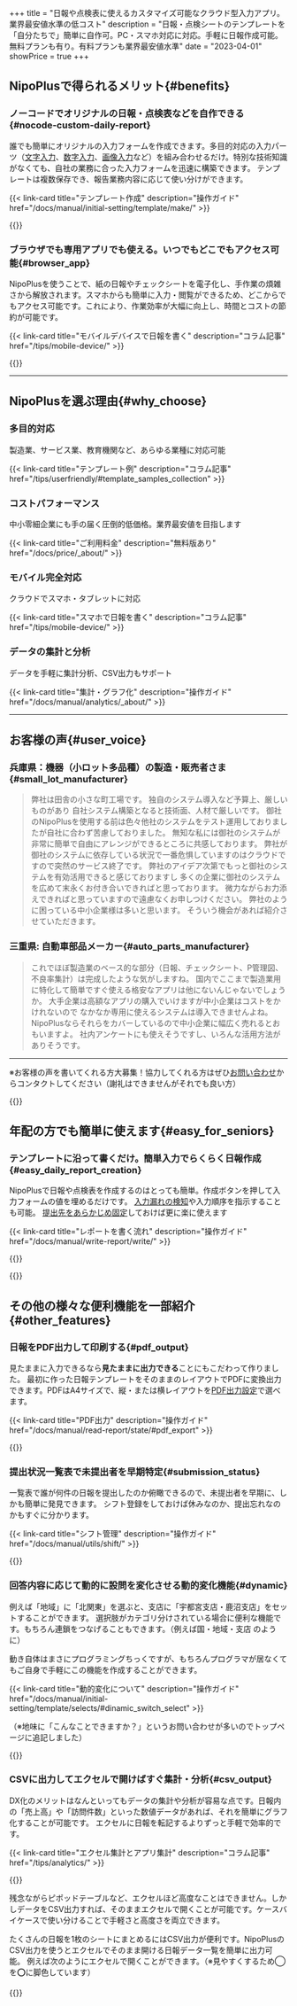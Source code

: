 +++
title = "日報や点検表に使えるカスタマイズ可能なクラウド型入力アプリ。業界最安値水準の低コスト"
description = "日報・点検シートのテンプレートを「自分たちで」簡単に自作可。PC・スマホ対応に対応。手軽に日報作成可能。無料プランも有り。有料プランも業界最安値水準"
date = "2023-04-01"
showPrice = true
+++

## NipoPlusで得られるメリット{#benefits}

<div class="row my-5">
<div class="col-lg-7 rootMainText">
<!-- 本文エリア -->

### ノーコードでオリジナルの日報・点検表などを自作できる{#nocode-custom-daily-report}

誰でも簡単にオリジナルの入力フォームを作成できます。多目的対応の入力パーツ（[文字入力](/docs/manual/initial-setting/template/text/)、[数字入力](/docs/manual/initial-setting/template/digital/#commonNumber)、[画像入力](/docs/manual/initial-setting/template/binarys/#picture)など）を組み合わせるだけ。特別な技術知識がなくても、自社の業務に合った入力フォームを迅速に構築できます。
テンプレートは複数保存でき、報告業務内容に応じて使い分けができます。

{{< link-card title="テンプレート作成" description="操作ガイド" href="/docs/manual/initial-setting/template/make/" >}}

</div>
<div class="col-lg-9">
<!-- 画像エリア -->
{{<icatch filename="make-template" msg="入力フォームを並べるだけでテンプレートが作れるよ"  alice="pc">}}

</div>
</div>

<div class="row my-5">
<div class="col-lg-7 rootMainText">
<!-- 本文エリア -->

### ブラウザでも専用アプリでも使える。いつでもどこでもアクセス可能{#browser_app}

NipoPlusを使うことで、紙の日報やチェックシートを電子化し、手作業の煩雑さから解放されます。スマホからも簡単に入力・閲覧ができるため、どこからでもアクセス可能です。これにより、作業効率が大幅に向上し、時間とコストの節約が可能です。

{{< link-card title="モバイルデバイスで日報を書く" description="コラム記事" href="/tips/mobile-device/" >}}

</div>
<div class="col-lg-9">

{{<icatch filename="read-report" msg="スマホもタブレットもPCも全部OK"  alice="tablet">}}

</div>
</div>

---

## NipoPlusを選ぶ理由{#why_choose}

<div class="row my-5">
<div class="col-lg-4 rootMainText d-flex flex-column">
<h3>多目的対応</h3>
<p>製造業、サービス業、教育機関など、あらゆる業種に対応可能</p>
<div class="mt-auto">

{{< link-card title="テンプレート例"  description="コラム記事" href="/tips/userfriendly/#template_samples_collection" >}}

</div>
</div>
<div class="col-lg-4 rootMainText d-flex flex-column">
<h3>コストパフォーマンス</h3>
<p>中小零細企業にも手の届く圧倒的低価格。業界最安値を目指します</p>
<div class="mt-auto">

{{< link-card title="ご利用料金"  description="無料版あり" href="/docs/price/_about/" >}}

</div>
</div>
<div class="col-lg-4 rootMainText d-flex flex-column">
<h3>モバイル完全対応</h3>
<p>クラウドでスマホ・タブレットに対応</p>
<div class="mt-auto">

{{< link-card title="スマホで日報を書く"  description="コラム記事" href="/tips/mobile-device/" >}}

</div>
</div>
<div class="col-lg-4 rootMainText d-flex flex-column">
<h3>データの集計と分析</h3>
<p>データを手軽に集計分析、CSV出力もサポート</p>
<div class="mt-auto">

{{< link-card title="集計・グラフ化"  description="操作ガイド" href="/docs/manual/analytics/_about/" >}}

</div>
</div>
</div>

---

## お客様の声{#user_voice}

### 兵庫県：機器（小ロット多品種）の製造・販売者さま{#small_lot_manufacturer}

> 弊社は田舎の小さな町工場です。 独自のシステム導入など予算上、厳しいものがあり 自社システム構築となると技術面、人材で厳しいです。 御社のNipoPlusを使用する前は色々他社のシステムをテスト運用しておりましたが自社に合わず苦慮しておりました。 無知な私には御社のシステムが非常に簡単で自由にアレンジができるところに共感しております。
> 弊社が御社のシステムに依存している状況で一番危惧していますのはクラウドですので突然のサービス終了です。 弊社のアイデア次第でもっと御社のシステムを有効活用できると感じておりますし 多くの企業に御社のシステムを広めて末永くお付き合いできればと思っております。 微力ながらお力添えできればと思っていますので遠慮なくお申しつけください。
> 弊社のように困っている中小企業様は多いと思います。 そういう機会があれば紹介させていただきます。

### 三重県: 自動車部品メーカー{#auto_parts_manufacturer}

> これでほぼ製造業のベース的な部分（日報、チェックシート、P管理図、不良率集計）は完成したような気がしますね。 国内でここまで製造業用に特化して簡単ですぐ使える格安なアプリは他にないんじゃないでしょうか。 大手企業は高額なアプリの購入でいけますが中小企業はコストをかけれないので なかなか専用に使えるシステムは導入できませんよね。 NipoPlusならそれらをカバーしているので中小企業に幅広く売れるとおもいますよ。 社内アンケートにも使えそうですし、いろんな活用方法がありそうです。

---

※お客様の声を書いてくれる方大募集！協力してくれる方はぜひ[お問い合わせ](/others/inquery/)からコンタクトしてください（謝礼はできませんがそれでも良い方）

{{<nextArrow>}}

## 年配の方でも簡単に使えます{#easy_for_seniors}

<div class="row my-5">
<div class="col-lg-7 rootMainText">
<!-- 本文エリア -->

### テンプレートに沿って書くだけ。簡単入力でらくらく日報作成{#easy_daily_report_creation}

NipoPlusで日報や点検表を作成するのはとっても簡単。作成ボタンを押して入力フォームの値を埋めるだけです。
[入力漏れの検知](/tips/required/)や入力順序を指示することも可能。
[提出先をあらかじめ固定](/docs/manual/initial-setting/staff-local/dist/)しておけば更に楽に使えます

{{< link-card title="レポートを書く流れ"  description="操作ガイド" href="/docs/manual/write-report/write/" >}}

</div>
<div class="col-lg-9">
<!-- 画像エリア -->
{{<icatch filename="write-report" msg="テンプレートに沿って入力をしていきます"  alice="ok">}}

</div>
</div>

{{<nextArrow>}}

## その他の様々な便利機能を一部紹介{#other_features}

<div class="row my-5">
<div class="col-lg-7 rootMainText">
<!-- 本文エリア -->

### 日報をPDF出力して印刷する{#pdf_output}

見たままに入力できるなら**見たままに出力できる**ことにもこだわって作りました。
最初に作った日報テンプレートをそのままのレイアウトでPDFに変換出力できます。PDFはA4サイズで、縦・または横レイアウトを[PDF出力設定](/docs/manual/pdf/pdfoption/)で選べます。

{{< link-card title="PDF出力"  description="操作ガイド" href="/docs/manual/read-report/state/#pdf_export" >}}

</div>
<div class="col-lg-9">
<!-- 画像エリア -->

{{<iTablet filename="pdf-yoko" msg="日報やチェックシートなどのデータを簡単にPDFに変換してダウンロードできます"  alice="ok">}}

</div>
</div>

<div class="row my-5">
<div class="col-lg-7 rootMainText">
<!-- 本文エリア -->

### 提出状況一覧表で未提出者を早期特定{#submission_status}

一覧表で誰が何件の日報を提出したのか俯瞰できるので、未提出者を早期に、しかも簡単に発見できます。
シフト登録をしておけば休みなのか、提出忘れなのかもすぐに分かります。

{{< link-card title="シフト管理"  description="操作ガイド"  href="/docs/manual/utils/shift/" >}}

</div>
<div class="col-lg-9">
<!-- 画像エリア -->
{{<icatch filename="report-list" msg="提出状況を見れば提出漏れも一目でわかります。欠勤フラグも使えば更に便利に"  alice="here">}}

</div>
</div>

<div class="row my-5">
<div class="col-lg-7 rootMainText">

### 回答内容に応じて動的に設問を変化させる動的変化機能{#dynamic}

例えば「地域」に「北関東」を選ぶと、支店に「宇都宮支店・鹿沼支店」をセットすることができます。
選択肢がカテゴリ分けされている場合に便利な機能です。もちろん連鎖をつなげることもできます。（例えば国・地域・支店 のように）

動き自体はまさにプログラミングちっくですが、もちろんプログラマが居なくてもご自身で手軽にこの機能を作成することができます。

{{< link-card title="動的変化について"  description="操作ガイド"  href="/docs/manual/initial-setting/template/selects/#dinamic_switch_select" >}}

（※地味に「こんなことできますか？」というお問い合わせが多いのでトップページに追記しました）

</div>

<div class="col-lg-9 rootMainText">

{{<icatch filename="dinamic-selection" msg="プログラマが居なくても自分で作れちゃうよ" alice="pc">}}

</div>
</div>

<div class="row my-5">
<div class="col-lg-7 rootMainText">

### CSVに出力してエクセルで開けばすぐ集計・分析{#csv_output}

DX化のメリットはなんといってもデータの集計や分析が容易な点です。日報内の「売上高」や「訪問件数」といった数値データがあれば、それを簡単にグラフ化することが可能です。
エクセルに日報を転記するよりずっと手軽で効率的です。

{{< link-card title="エクセル集計とアプリ集計" description="コラム記事"  href="/tips/analytics/" >}}

</div>

<div class="col-lg-9 rootMainText">

{{<icatch filename="make-charts" msg="エクセルが無くても！積み上げ縦棒&折れ線の複合グラフくらいは作成できるよ" alice="pc">}}

</div>
</div>

残念ながらピポッドテーブルなど、エクセルほど高度なことはできません。しかしデータをCSV出力すれば、そのままエクセルで開くことが可能です。ケースバイケースで使い分けることで手軽さと高度さを両立できます。

たくさんの日報を1枚のシートにまとめるにはCSV出力が便利です。NipoPlusのCSV出力を使うとエクセルでそのまま開ける日報データ一覧を簡単に出力可能。
例えば次のようにエクセルで開くことができます。（※見やすくするため◯を⭕に脚色しています）

<!--
{{< excelTable >}}
提出日, 提出者名, 承認者1, 承認者1詳細, 【日当たり良好】特徴, 【駅近く】特徴, 【コンビニあり】特徴, 【スーパーあり】特徴, 【新築】特徴, 風呂トイレ別, 所在地住所, 管理番号, 外観上の評価, 利便性評価, 調査員総合評価, 建物外観
2024/02/29 10:26, ueda 管理者, ueda 管理者, 未処理, ⭕, ⭕, , ⭕, , ON, 栃木県中岡本, BA-1, 5, 5, 4, CSV出力不可
2024/02/25 10:26, ueda 管理者, ueda 管理者, 未処理,  ,  ,  , ⭕,  , ON, 栃木県宇都宮市益子XXX-1, MA-1, 3, 4, 1, CSV出力不可
2024/02/19 10:26, ueda 管理者, ueda 管理者, 未処理,  ,  , ⭕, ⭕, ⭕, ON, 栃木県鹿沼市XX, ZZC-1, 4, 1, 4, CSV出力不可
2024/02/17 10:26, ueda 管理者, ueda 管理者, 未処理, ⭕,  ,  , ⭕,  , ON, 栃木県日光市１１１, NI-24, 3, 1, 2, CSV出力不可
2024/02/03 09:25, ueda 管理者, ueda 管理者, 未処理,  , ⭕, ⭕, ⭕,  , ON, "栃木県宇都宮市XXX-XX ◯◯ハイツXX", GATXG0-12, 3, 2, 4, CSV出力不可
{{< /excelTable >}}
-->

{{<nextArrow>}}
